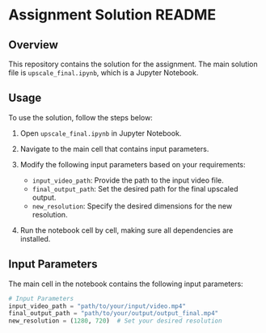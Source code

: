 # Assignment Solution README

## Overview

This repository contains the solution for the assignment. The main solution file is `upscale_final.ipynb`, which is a Jupyter Notebook.

## Usage

To use the solution, follow the steps below:

1. Open `upscale_final.ipynb` in Jupyter Notebook.
2. Navigate to the main cell that contains input parameters.
3. Modify the following input parameters based on your requirements:

    - `input_video_path`: Provide the path to the input video file.
    - `final_output_path`: Set the desired path for the final upscaled output.
    - `new_resolution`: Specify the desired dimensions for the new resolution.

4. Run the notebook cell by cell, making sure all dependencies are installed.

## Input Parameters

The main cell in the notebook contains the following input parameters:

```python
# Input Parameters
input_video_path = "path/to/your/input/video.mp4"
final_output_path = "path/to/your/output/output_final.mp4"
new_resolution = (1280, 720)  # Set your desired resolution
